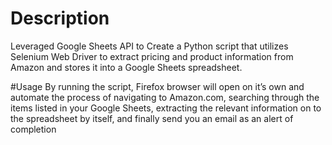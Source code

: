 # Description
Leveraged Google Sheets API to Create a Python script that utilizes Selenium Web Driver to extract pricing and product information from Amazon and stores it into a Google Sheets spreadsheet. 

#Usage
By running the script, Firefox browser will open on it’s own and automate the process of navigating to Amazon.com, searching through the items listed in your Google Sheets, extracting the relevant information on to the spreadsheet by itself, and finally send you an email as an alert of completion
